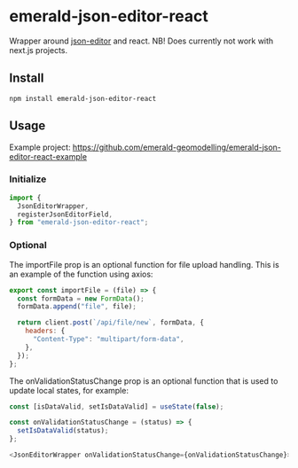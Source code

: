 # emerald-json-editor-react

Wrapper around [json-editor](https://github.com/json-editor/json-editor) and react. NB! Does currently not work with next.js projects.

## Install

```
npm install emerald-json-editor-react
```

## Usage

Example project: https://github.com/emerald-geomodelling/emerald-json-editor-react-example

### Initialize

```javascript
import {
  JsonEditorWrapper,
  registerJsonEditorField,
} from "emerald-json-editor-react";
```

### Optional

The importFile prop is an optional function for file upload handling. This is an example of the function using axios:

```javascript
export const importFile = (file) => {
  const formData = new FormData();
  formData.append("file", file);

  return client.post(`/api/file/new`, formData, {
    headers: {
      "Content-Type": "multipart/form-data",
    },
  });
};
```

The onValidationStatusChange prop is an optional function that is used to update local states, for example:

```javascript
const [isDataValid, setIsDataValid] = useState(false);

const onValidationStatusChange = (status) => {
  setIsDataValid(status);
};

<JsonEditorWrapper onValidationStatusChange={onValidationStatusChange}>
```
